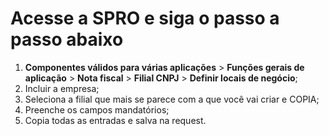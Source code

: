 # Acesse a SPRO e siga o passo a passo abaixo

1. **Componentes válidos para várias aplicações** > **Funções gerais de aplicação** > **Nota fiscal** > **Filial CNPJ** > **Definir locais de negócio**;
2. Incluir a empresa;
3. Seleciona a filial que mais se parece com a que você vai criar e COPIA; 
4. Preenche os campos mandatórios;
5. Copia todas as entradas e salva na request.